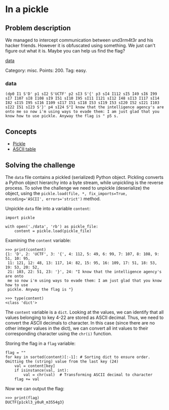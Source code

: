 # In a pickle

## Problem description
We managed to intercept communication between und3rm4t3r and his hacker friends.
However it is obfuscated using something. We just can't figure out what it is.
Maybe you can help us find the flag?

[data](https://play.duc.tf/files/5f85a352ae3eaf93f5adf9cb06074ea0/data?token=eyJ1c2VyX2lkIjoyNDc4LCJ0ZWFtX2lkIjoxMDI2LCJmaWxlX2lkIjozM30.X2dFng.hYWA6IafRlMg4Q5kKhue7CHKnik)

Category: misc. Points: 200. Tag: easy.

### data
``
(dp0
I1
S'D'
p1
sI2
S'UCTF'
p2
sI3
S'{'
p3
sI4
I112
sI5
I49
sI6
I99
sI7
I107
sI8
I108
sI9
I51
sI10
I95
sI11
I121
sI12
I48
sI13
I117
sI14
I82
sI15
I95
sI16
I109
sI17
I51
sI18
I53
sI19
I53
sI20
I52
sI21
I103
sI22
I51
sI23
S'}'
p4
sI24
S"I know that the intelligence agency's are onto me so now i'm using ways to evade them: I am just glad that you know how to use pickle. Anyway the flag is "
p5
s.
``

## Concepts
* [Pickle](https://docs.python.org/3/library/pickle.html)
* [ASCII table](https://www.cs.cmu.edu/~pattis/15-1XX/common/handouts/ascii.html)


## Solving the challenge
The `data` file contains a pickled (serialized) Python object. Pickling converts a
Python object hierarchy into a byte stream, while unpickling is the reverse process.
To solve the challenge we need to unpickle (deserialize) the object, using the
`pickle.load(file, *, fix_imports=True, encoding='ASCII', errors='strict')`
method.

Unpickle `data` file into a variable `content`:

```
import pickle

with open('./data', 'rb') as pickle_file:
    content = pickle.load(pickle_file)
```

Examining the `content` variable:
```
>>> print(content)
{1: 'D', 2: 'UCTF', 3: '{', 4: 112, 5: 49, 6: 99, 7: 107, 8: 108, 9: 51, 10: 95,
 11: 121, 12: 48, 13: 117, 14: 82, 15: 95, 16: 109, 17: 51, 18: 53, 19: 53, 20: 52,
 21: 103, 22: 51, 23: '}', 24: "I know that the intelligence agency's are onto
 me so now i'm using ways to evade them: I am just glad that you know how to use
 pickle. Anyway the flag is "}

>>> type(content)
<class 'dict'>
```

The `content` variable is a `dict`. Looking at the values, we can identify that all values belonging to key 4-22 are stored as ASCII decimal. Thus, we need to convert the
ASCII decimals to character. In this case (since there are no other integer
values in the dict), we can convert all int values to their corresponding character
using the `chr(i)` function.

Storing the flag in a `flag` variable:
```
flag = ""
for key in sorted(content)[:-1]: # Sorting dict to ensure order. Omitting the (string) value from the last key (24)
    val = content[key]
    if isinstance(val, int):
        val = chr(val)  # Transforming ASCII decimal to character
    flag += val
```

Now we can output the flag:
```
>>> print(flag)
DUCTF{p1ckl3_y0uR_m3554g3}
```

